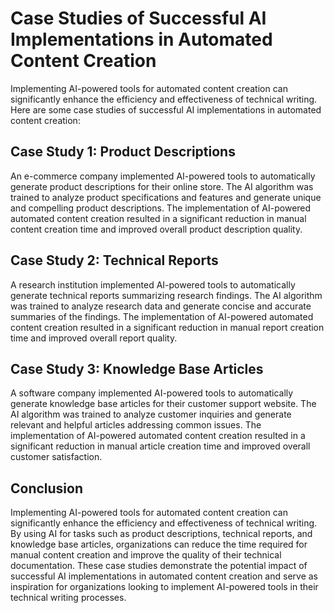 Case Studies of Successful AI Implementations in Automated Content Creation
===============================================================================================================================

Implementing AI-powered tools for automated content creation can significantly enhance the efficiency and effectiveness of technical writing. Here are some case studies of successful AI implementations in automated content creation:

Case Study 1: Product Descriptions
----------------------------------

An e-commerce company implemented AI-powered tools to automatically generate product descriptions for their online store. The AI algorithm was trained to analyze product specifications and features and generate unique and compelling product descriptions. The implementation of AI-powered automated content creation resulted in a significant reduction in manual content creation time and improved overall product description quality.

Case Study 2: Technical Reports
-------------------------------

A research institution implemented AI-powered tools to automatically generate technical reports summarizing research findings. The AI algorithm was trained to analyze research data and generate concise and accurate summaries of the findings. The implementation of AI-powered automated content creation resulted in a significant reduction in manual report creation time and improved overall report quality.

Case Study 3: Knowledge Base Articles
-------------------------------------

A software company implemented AI-powered tools to automatically generate knowledge base articles for their customer support website. The AI algorithm was trained to analyze customer inquiries and generate relevant and helpful articles addressing common issues. The implementation of AI-powered automated content creation resulted in a significant reduction in manual article creation time and improved overall customer satisfaction.

Conclusion
----------

Implementing AI-powered tools for automated content creation can significantly enhance the efficiency and effectiveness of technical writing. By using AI for tasks such as product descriptions, technical reports, and knowledge base articles, organizations can reduce the time required for manual content creation and improve the quality of their technical documentation. These case studies demonstrate the potential impact of successful AI implementations in automated content creation and serve as inspiration for organizations looking to implement AI-powered tools in their technical writing processes.
